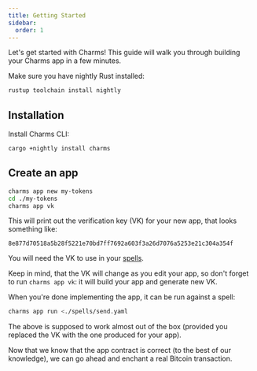 ```yaml
---
title: Getting Started
sidebar:
  order: 1
---
```


Let's get started with Charms! This guide will walk you through building your Charms app in a few minutes.


Make sure you have nightly Rust installed:

```sh
rustup toolchain install nightly
```

## Installation

Install Charms CLI:

```sh
cargo +nightly install charms
```

## Create an app

```sh
charms app new my-tokens
cd ./my-tokens
charms app vk
```

This will print out the verification key (VK) for your new app, that looks something like:

```
8e877d70518a5b28f5221e70bd7ff7692a603f3a26d7076a5253e21c304a354f
```

You will need the VK to use in your [spells](/concepts/spells).

Keep in mind, that the VK will change as you edit your app, so don't forget to run `charms app vk`: it will build your app and generate new VK.

When you're done implementing the app, it can be run against a spell:

```sh
charms app run <./spells/send.yaml
```
The above is supposed to work almost out of the box (provided you replaced the VK with the one produced for your app).

Now that we know that the app contract is correct (to the best of our knowledge), we can go ahead and enchant a real Bitcoin transaction. 